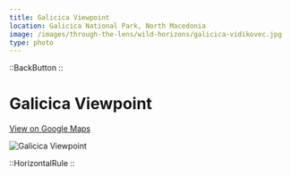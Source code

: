 ```yaml
---
title: Galicica Viewpoint
location: Galicica National Park, North Macedonia
image: /images/through-the-lens/wild-horizons/galicica-vidikovec.jpg
type: photo
---
```


::BackButton
::

# Galicica Viewpoint

<a href="https://www.google.com/maps/search/?api=1&query=Galicica+National+Park,+North+Macedonia" target="_blank" rel="noopener noreferrer">View on Google Maps</a>

![Galicica Viewpoint](/images/through-the-lens/wild-horizons/galicica-vidikovec.jpg)

<div class="mb-8"></div>

::HorizontalRule
::
